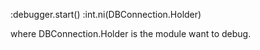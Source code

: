 :debugger.start()
:int.ni(DBConnection.Holder)

where DBConnection.Holder is the module want to debug.
